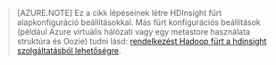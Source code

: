 
> [AZURE.NOTE] Ez a cikk lépéseinek létre HDInsight fürt alapkonfiguráció beállításokkal. Más fürt konfigurációs beállítások (például Azure virtuális hálózati vagy egy metastore használata struktúra és Oozie) tudni lásd: [rendelkezést Hadoop fürt a hdinsight szolgáltatásból lehetőségre](../articles/hdinsight/hdinsight-provision-clusters.md).

